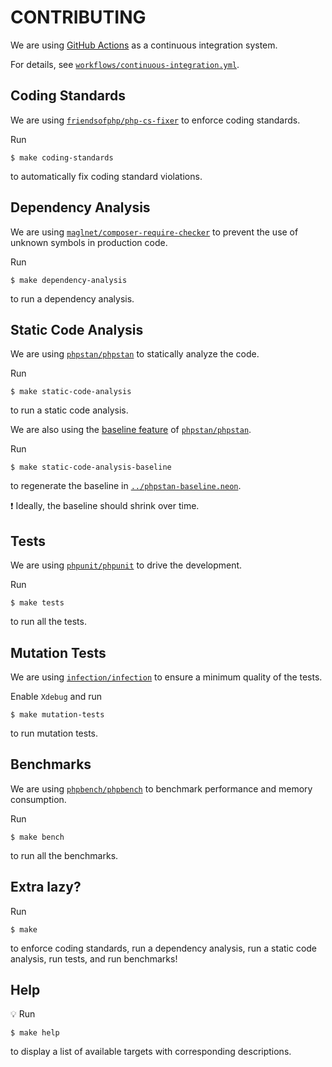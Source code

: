 # CONTRIBUTING

We are using [GitHub Actions](https://github.com/features/actions) as a continuous integration system.

For details, see [`workflows/continuous-integration.yml`](workflows/continuous-integration.yml).

## Coding Standards

We are using [`friendsofphp/php-cs-fixer`](https://github.com/FriendsOfPHP/PHP-CS-Fixer) to enforce coding standards.

Run

```
$ make coding-standards
```

to automatically fix coding standard violations.

## Dependency Analysis

We are using [`maglnet/composer-require-checker`](https://github.com/maglnet/ComposerRequireChecker) to prevent the use of unknown symbols in production code.

Run

```
$ make dependency-analysis
```

to run a dependency analysis.

## Static Code Analysis

We are using [`phpstan/phpstan`](https://github.com/phpstan/phpstan) to statically analyze the code.

Run

```
$ make static-code-analysis
```

to run a static code analysis.

We are also using the [baseline feature](https://medium.com/@ondrejmirtes/phpstans-baseline-feature-lets-you-hold-new-code-to-a-higher-standard-e77d815a5dff) of [`phpstan/phpstan`](https://github.com/phpstan/phpstan).

Run

```
$ make static-code-analysis-baseline
```

to regenerate the baseline in [`../phpstan-baseline.neon`](../phpstan-baseline.neon).

:exclamation: Ideally, the baseline should shrink over time.

## Tests

We are using [`phpunit/phpunit`](https://github.com/sebastianbergmann/phpunit) to drive the development.

Run

```
$ make tests
```

to run all the tests.

## Mutation Tests

We are using [`infection/infection`](https://github.com/infection/infection) to ensure a minimum quality of the tests.

Enable `Xdebug` and run

```
$ make mutation-tests
```

to run mutation tests.

## Benchmarks

We are using [`phpbench/phpbench`](http://github.com/phpbench/phpbench) to benchmark performance and memory consumption.

Run

```
$ make bench
```

to run all the benchmarks.

## Extra lazy?

Run

```
$ make
```

to enforce coding standards, run a dependency analysis, run a static code analysis, run tests, and run benchmarks!

## Help

:bulb: Run

```
$ make help
```

to display a list of available targets with corresponding descriptions.
